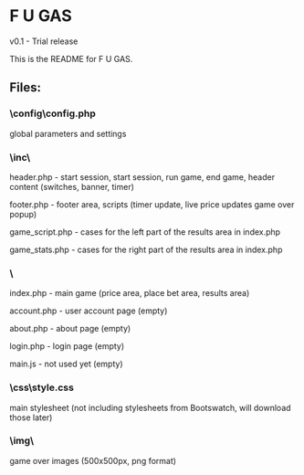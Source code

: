 # F U GAS

v0.1 - Trial release

This is the README for F U GAS. 

## Files:

### \config\config.php

global parameters and settings

### \inc\

header.php - start session, start session, run game, end game, header content (switches, banner, timer)

footer.php - footer area, scripts (timer update, live price updates game over popup)

game_script.php - cases for the left part of the results area in index.php

game_stats.php - cases for the right part of the results area in index.php

### \

index.php - main game (price area, place bet area, results area)

account.php - user account page (empty)

about.php - about page (empty)

login.php - login page (empty)

main.js - not used yet (empty)

### \css\style.css

main stylesheet (not including stylesheets from Bootswatch, will download those later)

### \img\ 

game over images (500x500px, png format)
